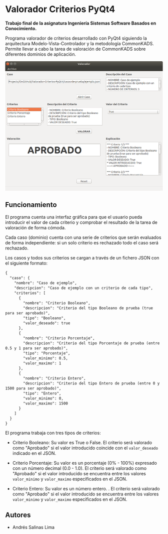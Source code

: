 # Valorador Criterios PyQt4

**Trabajo final de la asignatura Ingeniería Sistemas Software Basados en Conocimiento.**

Programa valorador de criterios desarrollado con PyQt4 siguiendo la arquitectura Modelo-Vista-Controlador y la metodología CommonKADS. Permite llevar a cabo la tarea de valoración de CommonKADS sobre diferentes dominios de aplicación.

![Imagen de la ventana principal del programa](docs/images/mainWindow.png)



## Funcionamiento 

El programa cuenta una interfaz gráfica para que el usuario pueda introducir el valor de cada criterio y comprobar el resultado de la tarea de valoración de forma cómoda.

Cada caso (dominio) cuenta con una serie de criterios que serán evaluados de forma independiente: si un solo criterio es rechazado todo el caso será rechazado.

Los casos y todos sus criterios se cargan a través de un fichero JSON con el siguiente formato:

```
{
  "caso": {
    "nombre": "Caso de ejemplo",
    "descripcion": "Caso de ejemplo con un criterio de cada tipo",
    "criterios": [
      {
        "nombre": "Criterio Booleano",
        "descripcion": "Criterio del tipo Booleano de prueba (true para ser aprobado)",
        "tipo": "Booleano",
        "valor_deseado": true
      },
      {
        "nombre": "Criterio Porcentaje",
        "descripcion": "Criterio del tipo Porcentaje de prueba (entre 0.5 y 1 para ser aprobado)",
        "tipo": "Porcentaje",
        "valor_minimo": 0.5,
        "valor_maximo": 1
      },
      {
        "nombre": "Criterio Entero",
        "descripcion": "Criterio del tipo Entero de prueba (entre 0 y 1500 para ser aprobado)",
        "tipo": "Entero",
        "valor_minimo": 0,
        "valor_maximo": 1500
      }
    ]
  }
}
```

El programa trabaja con tres tipos de criterios:

* Criterio Booleano: Su valor es True o False. El criterio será valorado como "Aprobado" si el valor introducido coincide con el `valor_deseado` indicado en el JSON.

* Criterio Porcentaje: Su valor es un porcentaje (0% - 100%) expresado con un número decimal (0.0 - 1.0). El criterio será valorado como "Aprobado" si el valor introducido se encuentra entre los valores `valor_minimo` y `valor_maximo` especificados en el JSON.

* Criterio Entero: Su valor es un número entero. . El criterio será valorado como "Aprobado" si el valor introducido se encuentra entre los valores `valor_minimo` y `valor_maximo` especificados en el JSON.



## Autores

* Andrés Salinas Lima
